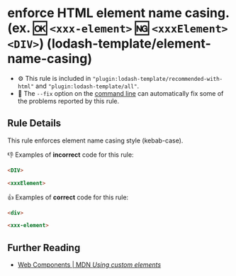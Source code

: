 # enforce HTML element name casing. (ex. :ok: `<xxx-element>` :ng: `<xxxElement>` `<DIV>`) (lodash-template/element-name-casing)

- :gear: This rule is included in `"plugin:lodash-template/recommended-with-html"` and `"plugin:lodash-template/all"`.
- :wrench: The `--fix` option on the [command line](https://eslint.org/docs/user-guide/command-line-interface#fixing-problems) can automatically fix some of the problems reported by this rule.

## Rule Details

This rule enforces element name casing style (kebab-case).

:-1: Examples of **incorrect** code for this rule:

```html
<DIV>

<xxxElement>
```

:+1: Examples of **correct** code for this rule:

```html
<div>

<xxx-element>
```


## Further Reading

* [Web Components | MDN  *Using custom elements*](https://developer.mozilla.org/en-US/docs/Web/Web_Components/Using_custom_elements)
